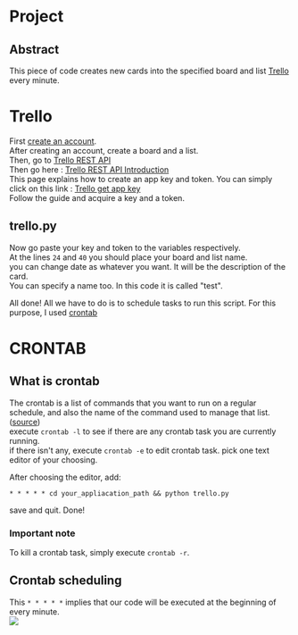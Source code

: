 # Project

## Abstract
This piece of code creates new cards into the specified board and list [Trello](https://trello.com/) every minute.

# Trello
First [create an account](https://trello.com/signup).<br />
After creating an account, create a board and a list. <br />
Then, go to [Trello REST API](https://developer.atlassian.com/cloud/trello/rest/api-group-actions/) <br />
Then go here : [Trello REST API Introduction](https://developer.atlassian.com/cloud/trello/guides/rest-api/api-introduction/) <br />
This page explains how to create an app key and token. You can simply click on this link : [Trello get app key](https://trello.com/app-key)<br />
Follow the guide and acquire a key and a token.

## trello.py
Now go paste your key and token to the variables respectively. <br />
At the lines ```24``` and ```40``` you should place your board and list name. <br />
you can change date as whatever you want. It will be the description of the card. <br />
You can specify a name too. In this code it is called "test".

All done! All we have to do is to schedule tasks to run this script. For this purpose, I used [crontab](https://crontab.guru/)

# CRONTAB
## What is crontab
The crontab is a list of commands that you want to run on a regular schedule, and also the name of the command used to manage that list. ([source](https://www.geeksforgeeks.org/crontab-in-linux-with-examples/))<br />
execute 
```crontab -l```
to see if there are any crontab task you are currently running.<br />
if there isn't any, execute ```crontab -e``` to edit crontab task.
pick one text editor of your choosing. <br />

After choosing the editor, add:
```
* * * * * cd your_appliacation_path && python trello.py
```
save and quit. Done!

### Important note
To kill a crontab task, simply execute ```crontab -r```.<br />

## Crontab scheduling
This ``` * * * * * ``` implies that our code will be executed at the beginning of every minute. <br />
![](https://i2.wp.com/www.adminschoice.com/wp-content/uploads/2009/12/crontab-layout.png?resize=640%2C284)

